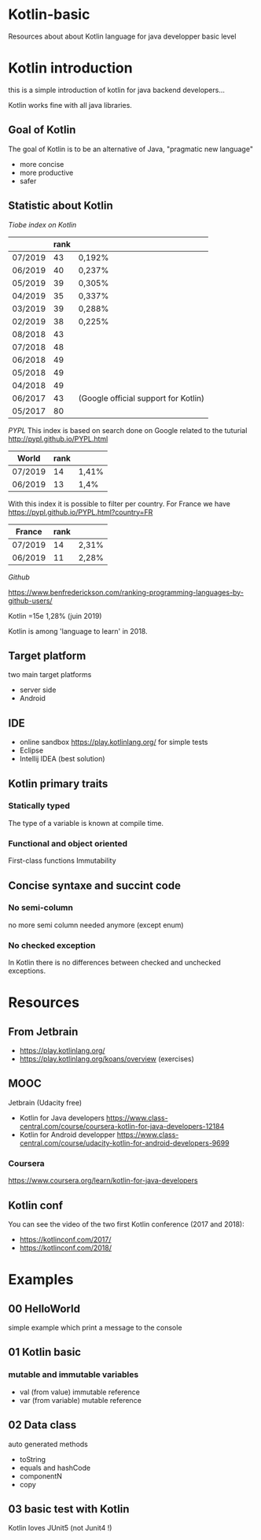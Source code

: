 # Kotlin-basic
Resources about about Kotlin language for java developper basic level

# Kotlin introduction

this is a simple introduction of kotlin for java backend developers...

Kotlin works fine with all java libraries.

## Goal of Kotlin
The goal of Kotlin is to be an alternative of Java, "pragmatic new language" 
* more concise
* more productive
* safer

## Statistic about Kotlin

*Tiobe index on Kotlin*

|         | rank |                                      |
| ------- | ---- | ------------------------------------ | 
| 07/2019 | 43   | 0,192%                               |
| 06/2019 | 40   | 0,237%                               |
| 05/2019 | 39   | 0,305%                               |
| 04/2019	| 35   | 0,337%                               | 
| 03/2019	| 39   | 0,288%                               |
| 02/2019	| 38   | 0,225%                               |
| 08/2018	| 43   |                                      |
| 07/2018	| 48   |                                      |
| 06/2018	| 49   |                                      |
| 05/2018	| 49   |                                      |
| 04/2018	| 49   |                                      |
| 06/2017	| 43   | (Google official support for Kotlin) |
| 05/2017	| 80   |                                      |

*PYPL*
This index is based on search done on Google related to the tuturial
http://pypl.github.io/PYPL.html

| World   | rank |        |
| ------- | ---- | ------ | 
| 07/2019 | 14   | 1,41%  |
| 06/2019 | 13   | 1,4%   |

With this index it is possible to filter per country. For France we have https://pypl.github.io/PYPL.html?country=FR

| France  | rank |        |
| ------- | ---- | ------ | 
| 07/2019 | 14   | 2,31%  |
| 06/2019 | 11   | 2,28%  |


*Github*

https://www.benfrederickson.com/ranking-programming-languages-by-github-users/

Kotlin =15e 	1,28% (juin 2019)

Kotlin is among 'language to learn' in 2018.

## Target platform
two main target platforms
* server side
* Android

## IDE
* online sandbox https://play.kotlinlang.org/ for simple tests
* Eclipse
* Intellij IDEA (best solution)

## Kotlin primary traits

### Statically typed
The type of a variable is known at compile time.

### Functional and object oriented
First-class functions
Immutability

## Concise syntaxe and succint code
### No semi-column
no more semi column needed anymore (except enum)
### No checked exception
In Kotlin there is no differences between checked and unchecked exceptions.

# Resources 
## From Jetbrain
* https://play.kotlinlang.org/ 
* https://play.kotlinlang.org/koans/overview (exercises)

## MOOC
Jetbrain (Udacity free)
* Kotlin for Java developers
https://www.class-central.com/course/coursera-kotlin-for-java-developers-12184
* Kotlin for Android developper
https://www.class-central.com/course/udacity-kotlin-for-android-developers-9699

### Coursera
https://www.coursera.org/learn/kotlin-for-java-developers

## Kotlin conf
You can see the video of the two first Kotlin conference (2017 and 2018):
* https://kotlinconf.com/2017/
* https://kotlinconf.com/2018/

# Examples
## 00 HelloWorld
simple example which print a message to the console
## 01 Kotlin basic
### mutable and immutable variables
* val (from value) immutable reference
* var (from variable) mutable reference
## 02 Data class
auto generated methods
* toString
* equals and hashCode
* componentN
* copy

## 03 basic test with Kotlin
Kotlin loves JUnit5 (not Junit4 !)


